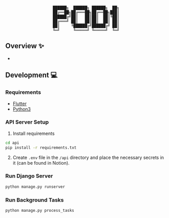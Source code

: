 <div align='center'>

```
██████╗  ██████╗ ██████╗  ██╗
██╔══██╗██╔═══██╗██╔══██╗███║
██████╔╝██║   ██║██║  ██║╚██║
██╔═══╝ ██║   ██║██║  ██║ ██║
██║     ╚██████╔╝██████╔╝ ██║
╚═╝      ╚═════╝ ╚═════╝  ╚═╝
```

</div>

## Overview :sparkles:
- 

## Development :computer:

### Requirements
- [Flutter](https://docs.flutter.dev/get-started/install)
- [Python3](https://www.python.org/downloads/)

### API Server Setup
1. Install requirements
```sh
cd api
pip install -r requirements.txt
```

2. Create `.env` file in the `/api` directory and place the necessary secrets in it (can be found in Notion).

### Run Django Server
```sh
python manage.py runserver
```
### Run Background Tasks
```sh
python manage.py process_tasks
```